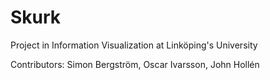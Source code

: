 Skurk
=====

Project in Information Visualization at Linköping's University

Contributors: Simon Bergström, Oscar Ivarsson, John Hollén
